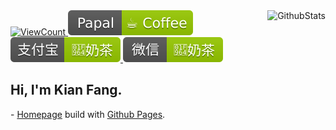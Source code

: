 <!--
Maximum retries exceeded Please add an env variable called PAT_1 with your github token in vercel:
https://github.com/anuraghazra/github-readme-stats/issues/2149
-->
<a href="https://github.com/kianfang">
  <img alt="GithubStats" align="right" src="https://github-readme-stats-sigma-five.vercel.app/api?username=kianfang&hide_border=true" />
<a/>

<a target="_blank" href="https://github.com/kianfang/kianfang">
  <img alt="ViewCount" src="https://views.whatilearened.today/views/github/kianfang/kianfang.svg?cache=remove" />
</a>

<a title="Buy me a coffee" target="_blank" href="https://paypal.me/kianfang">
  <img alt="Buy me a coffee" src="./images/paypal-coffee-shield.svg" />
</a>

<a title="请喝奶茶" target="_blank" href="https://cdn.jsdelivr.net/gh/kianfang/kianfang/images/alipay_qrcode.jpg">
  <img alt="请喝奶茶" src="./images/alipay-milky_tea-shield.svg" />
</a>

<a title="请喝奶茶" target="_blank" href="https://cdn.jsdelivr.net/gh/kianfang/kianfang/images/wechat_pay_qrcode.jpg">
  <img alt="请喝奶茶" src="./images/wechat-milky_tea-shield.svg" />
</a>

<h2>Hi, I'm Kian Fang.</h2>
<p>- <a href="https://kianfang.com" target="_blank">Homepage</a> build with <a href="./.github/pages.md">Github Pages</a>. </p>

<!--
**kianfang/kianfang** is a ✨ _special_ ✨ repository because its `README.md` (this file) appears on your GitHub profile.

Here are some ideas to get you started:

- 🔭 I’m currently working on ...
- 🌱 I’m currently learning ...
- 👯 I’m looking to collaborate on ...
- 🤔 I’m looking for help with ...
- 💬 Ask me about ...
- 📫 How to reach me: ...
- 😄 Pronouns: ...
- ⚡ Fun fact: ...
-->
